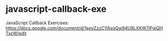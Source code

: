 # javascript-callback-exe

JavaScript Callback Exercises:
https://docs.google.com/document/d/1epvZzzCYAsqQw94U9LXKW7lPgiQHTxcW/edit
